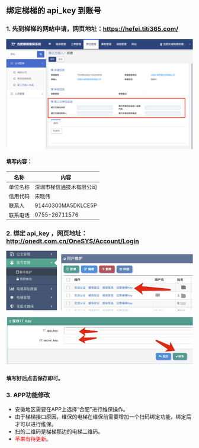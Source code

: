 ## 绑定梯梯的 api_key 到账号
### 1. 先到梯梯的网站申请，网页地址：https://hefei.titi365.com/

![avatar](./images/hf_001.png)

#### 填写内容：
名称 | 内容
--- | ---
单位名称 | 深圳市梯信通技术有限公司
信用代码 | 宋晓伟
联系人 | 91440300MA5DKLCE5P
联系电话 | 0755-26711576

### 2. 绑定 api_key ，网页地址：http://onedt.com.cn/OneSYS/Account/Login

![avatar](./images/hf_002.png)

![avatar](./images/hf_003.png)

#### 填写好后点击保存即可。

### 3. APP功能修改
- 安徽地区需要在APP上选择“合肥”进行维保操作。
- 由于梯梯接口原因，维保的电梯在维保前需要增加一个扫码绑定功能，绑定后才可以进行维保。
- 扫的二维码是梯梯那边的电梯二维码。
- <font color=#ff0000>苹果有待更新。</font>